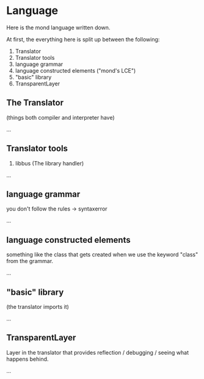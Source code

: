 # Language

Here is the mond language written down.

At first, the everything here is split up between the following:

1. Translator
2. Translator tools
3. language grammar
4. language constructed elements ("mond's LCE")
5. "basic" library
6. TransparentLayer


## The Translator

(things both compiler and interpreter have)

...

## Translator tools

1. libbus (The library handler)

...

## language grammar

you don't follow the rules -> syntaxerror

...

## language constructed elements

something like the class that gets created when we use the keyword "class" from
the grammar.

...

## "basic" library

(the translator imports it)

...

## TransparentLayer

Layer in the translator that provides reflection / debugging / seeing what
happens behind.

...
